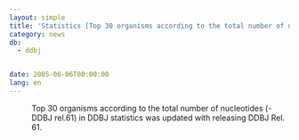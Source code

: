 ```yaml
---
layout: simple
title: 'Statistics [Top 30 organisms according to the total number of nucleotides]'
category: news
db:
  - ddbj


date: 2005-06-06T00:00:00
lang: en
---
```


<dd>Top 30 organisms according to the total number of nucleotides (- DDBJ rel.61) in DDBJ statistics was updated with releasing DDBJ Rel. 61.</dd>
